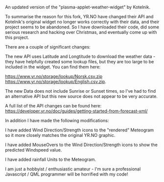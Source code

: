 An updated version of the "plasma-applet-weather-widget" by Kotelnik.

To summarise the reason for this fork, YR.NO have changed their API and Kotelnik's original widget no longer works correctly with their data, and their project seems to be abandoned.
So I have downloaded their code, did some serious research and hacking over Christmas, and eventually come up with this project.

There are a couple of significant changes:

The new API uses Latitude and Longtitude to download the weather data - they have helpfully created some lookup files, but they are too large to be included in the widget.
You can find them here:

https://www.yr.no/storage/lookup/Norsk.csv.zip
https://www.yr.no/storage/lookup/English.csv.zip.

The new Data does not include Sunrise or Sunset times, so I've had to find an alternative API but this new source does not appear to be very accurate.

A full list of the API changes can be found here: https://developer.yr.no/doc/guides/getting-started-from-forecast-xml/

In addition I have made the following modifications:

I have added Wind Direction/Strength icons to the "rendered" Meteogram so it more closely matches the original YR.NO graphic.

I have added MouseOvers to the Wind Direction/Strength icons to show the predicted Windspeed value.

I have added rainfall Units to the Meteogram.






I am just a hobbyist / enthusiastic amateur - I'm sure a professional Javascript / QML programmer will be horrified with my code!
